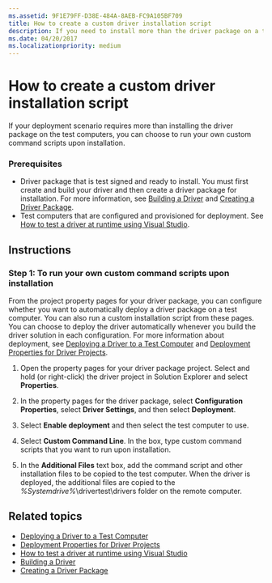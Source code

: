 ```yaml
---
ms.assetid: 9F1E79FF-D38E-484A-8AEB-FC9A105BF709
title: How to create a custom driver installation script
description: If you need to install more than the driver package on a test computer, you can run custom command scripts at installation.
ms.date: 04/20/2017
ms.localizationpriority: medium
---
```


# How to create a custom driver installation script

If your deployment scenario requires more than installing the driver package on the test computers, you can choose to run your own custom command scripts upon installation.

### <span id="Prerequisites"></span><span id="prerequisites"></span><span id="PREREQUISITES"></span>Prerequisites

-   Driver package that is test signed and ready to install. You must first create and build your driver and then create a driver package for installation. For more information, see [Building a Driver](building-a-driver.md) and [Creating a Driver Package](creating-a-driver-package.md).
-   Test computers that are configured and provisioned for deployment. See [How to test a driver at runtime using Visual Studio](testing-a-driver-at-runtime.md).

Instructions
------------

### <span id="To_run_your_own_custom_command_scripts_upon_installation"></span><span id="to_run_your_own_custom_command_scripts_upon_installation"></span><span id="TO_RUN_YOUR_OWN_CUSTOM_COMMAND_SCRIPTS_UPON_INSTALLATION"></span>Step 1: To run your own custom command scripts upon installation

From the project property pages for your driver package, you can configure whether you want to automatically deploy a driver package on a test computer. You can also run a custom installation script from these pages. You can choose to deploy the driver automatically whenever you build the driver solution in each configuration. For more information about deployment, see [Deploying a Driver to a Test Computer](deploying-a-driver-to-a-test-computer.md) and [Deployment Properties for Driver Projects](deployment-properties-for-driver-projects.md).

1.  Open the property pages for your driver package project. Select and hold (or right-click) the driver project in Solution Explorer and select **Properties**.

2.  In the property pages for the driver package, select **Configuration Properties**, select **Driver Settings**, and then select **Deployment**.

3.  Select **Enable deployment** and then select the test computer to use.

4.  Select **Custom Command Line**. In the box, type custom command scripts that you want to run upon installation.

5.  In the **Additional Files** text box, add the command script and other installation files to be copied to the test computer. When the driver is deployed, the additional files are copied to the *%Systemdrive%*\\drivertest\\drivers folder on the remote computer.

## <span id="related_topics"></span>Related topics


* [Deploying a Driver to a Test Computer](deploying-a-driver-to-a-test-computer.md)
* [Deployment Properties for Driver Projects](deployment-properties-for-driver-projects.md)
* [How to test a driver at runtime using Visual Studio](testing-a-driver-at-runtime.md)
* [Building a Driver](building-a-driver.md)
* [Creating a Driver Package](creating-a-driver-package.md)
 

 






